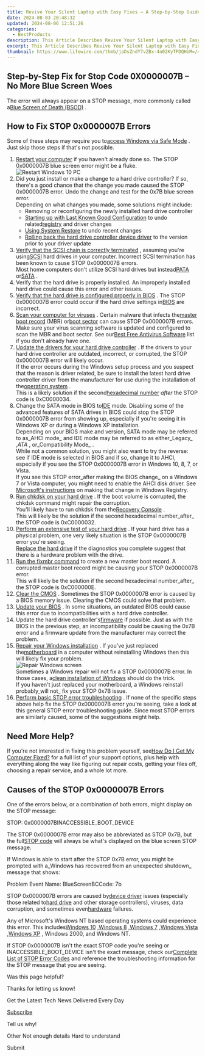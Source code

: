 ```yaml
---
title: Revive Your Silent Laptop with Easy Fixes – A Step-by-Step Guide
date: 2024-08-03 20:48:32
updated: 2024-08-06 12:51:26
categories:
  - BestProducts
description: This Article Describes Revive Your Silent Laptop with Easy Fixes – A Step-by-Step Guide
excerpt: This Article Describes Revive Your Silent Laptop with Easy Fixes – A Step-by-Step Guide
thumbnail: https://www.lifewire.com/thmb/joDsZndY7vZBx-4n02KyTPDQHUM=/400x300/filters:no_upscale():max_bytes(150000):strip_icc():format(webp)/kaboompics_Womanlaptopmobilephonenotebooks-5a257db6482c5200370f451f.jpg
---
```


## Step-by-Step Fix for Stop Code 0X0000007B – No More Blue Screen Woes
 The error will always appear on a STOP message, more commonly called a[Blue Screen of Death (BSOD)](https://www.lifewire.com/blue-screen-of-death-bsod-2625816) .  

## How to Fix STOP 0x0000007B Errors

 Some of these steps may require you to[access Windows via Safe Mode](https://www.lifewire.com/how-do-i-start-windows-in-safe-mode-2624480) . Just skip those steps if that's not possible.

1. [Restart your computer](https://www.lifewire.com/how-to-reboot-a-computer-2624568) if you haven't already done so. The STOP 0x0000007B blue screen error might be a fluke.  
![Restart Windows 10 PC](https://www.lifewire.com/thmb/6CTZiV6xDkGZI7BTsLaucfk5k0g=/1500x0/filters:no_upscale():max_bytes(150000):strip_icc():format(webp)/restartWindows10-7722f41a53714d9ba98b4d59e1614b6c.jpg)
2. Did you just install or make a change to a hard drive controller? If so, there's a good chance that the change you made caused the STOP 0x0000007B error. Undo the change and test for the 0x7B blue screen error.  
 Depending on what changes you made, some solutions might include:  
   * Removing or reconfiguring the newly installed hard drive controller  
   * [Starting up with Last Known Good Configuration](https://www.lifewire.com/how-to-start-windows-7-using-last-known-good-configuration-2626308) to undo related[registry](https://www.lifewire.com/windows-registry-2625992) and driver changes  
   * [Using System Restore](https://www.lifewire.com/how-to-use-system-restore-in-windows-2626131) to undo recent changes  
   * [Rolling back the hard drive controller device driver](https://www.lifewire.com/how-to-roll-back-a-driver-in-windows-2619217) to the version prior to your driver update
3. [Verify that the SCSI chain is correctly terminated](https://web.archive.org/web/20181208051243/http://www.pcguide.com/ref/hdd/if/scsi/cablesTermination-c.html) , assuming you're using[SCSI](https://www.lifewire.com/small-computer-system-interface-scsi-2626002) hard drives in your computer. Incorrect SCSI termination has been known to cause STOP 0x0000007B errors.  
 Most home computers don't utilize SCSI hard drives but instead[PATA](https://www.lifewire.com/parallel-ata-pata-2625957) or[SATA](https://www.lifewire.com/serial-ata-sata-2626009) .
4. Verify that the hard drive is properly installed. An improperly installed hard drive could cause this error and other issues.
5. [Verify that the hard drive is configured properly in BIOS](https://web.archive.org/web/20181212064707/http://www.pcguide.com/ref/hdd/bios/biosSettings-c.html) . The STOP 0x0000007B error could occur if the hard drive settings in[BIOS](https://www.lifewire.com/bios-basic-input-output-system-2625820) are incorrect.
6. [Scan your computer for viruses](https://www.lifewire.com/properly-scan-your-computer-for-viruses-and-other-malware-2624526) . Certain malware that infects the[master boot record](https://www.lifewire.com/what-is-a-master-boot-record-mbr-2625936) (MBR) or[boot sector](https://www.lifewire.com/what-is-a-boot-sector-2625815) can cause STOP 0x0000007B errors.  
 Make sure your virus scanning software is updated and configured to scan the MBR and boot sector. See our[Best Free Antivirus Software](https://www.lifewire.com/best-free-antivirus-software-4151895) list if you don't already have one.
7. [Update the drivers for your hard drive controller](https://www.lifewire.com/how-to-update-drivers-in-windows-2619214) . If the drivers to your hard drive controller are outdated, incorrect, or corrupted, the STOP 0x0000007B error will likely occur.  
 If the error occurs during the Windows setup process and you suspect that the reason is driver related, be sure to install the latest hard drive controller driver from the manufacturer for use during the installation of the[operating system](https://www.lifewire.com/operating-systems-2625912) .  
 This is a likely solution if the second[hexadecimal number](https://www.lifewire.com/what-is-hexadecimal-2625897) _after_ the STOP code is 0xC0000034.
8. Change the SATA mode in BIOS to[IDE](https://www.lifewire.com/what-is-an-ide-cable-2625908) mode. Disabling some of the advanced features of SATA drives in BIOS could stop the STOP 0x0000007B error from showing up, especially if you're seeing it in Windows XP or during a Windows XP installation.  
 Depending on your BIOS make and version, SATA mode may be referred to as_AHCI mode_ and IDE mode may be referred to as either_Legacy_ ,_ATA_ , or_Compatibility Mode_ .  
 While not a common solution, you might also want to try the reverse: see if IDE mode is selected in BIOS and if so, change it to AHCI, especially if you see the STOP 0x0000007B error in Windows 10, 8, 7, or Vista.  
 If you see this STOP error_after making the BIOS change_ on a Windows 7 or Vista computer, you might need to enable the AHCI disk driver. See [Microsoft's instructions](https://support.microsoft.com/en-us/help/922976/error-message-occurs-after-you-change-the-sata-mode-of-the-boot-drive) on making that change in Windows Registry.
9. [Run chkdsk on your hard drive](https://www.lifewire.com/chkdsk-command-2625838) . If the boot volume is corrupted, the chkdsk command might repair the corruption.  
 You'll likely have to run chkdsk from the[Recovery Console](https://www.lifewire.com/recovery-console-2625991) .  
 This will likely be the solution if the second hexadecimal number_after_ the STOP code is 0xC0000032.
10. [Perform an extensive test of your hard drive](https://www.lifewire.com/free-hard-drive-testing-programs-2626183) . If your hard drive has a physical problem, one very likely situation is the STOP 0x0000007B error you're seeing.  
[Replace the hard drive](https://www.lifewire.com/how-to-replace-a-hard-drive-2626200) if the diagnostics you complete suggest that there is a hardware problem with the drive.
11. [Run the fixmbr command](https://www.lifewire.com/fixmbr-command-2625887) to create a new master boot record. A corrupted master boot record might be causing your STOP 0x0000007B error.  
 This will likely be the solution if the second hexadecimal number_after_ the STOP code is 0xC000000E.
12. [Clear the CMOS](https://www.lifewire.com/how-to-clear-cmos-2624545) . Sometimes the STOP 0x0000007B error is caused by a BIOS memory issue. Clearing the CMOS could solve that problem.
13. [Update your BIOS](https://www.lifewire.com/how-to-update-bios-4783238) . In some situations, an outdated BIOS could cause this error due to incompatibilities with a hard drive controller.
14. Update the hard drive controller's[firmware](https://www.lifewire.com/what-is-firmware-2625881) if possible. Just as with the BIOS in the previous step, an incompatibility could be causing the 0x7B error and a firmware update from the manufacturer may correct the problem.
15. [Repair your Windows installation](https://www.lifewire.com/how-do-i-automatically-repair-windows-problems-2624907) . If you've just replaced the[motherboard](https://www.lifewire.com/motherboards-system-boards-and-mainboards-2618154) in a computer without reinstalling Windows then this will likely fix your problem.  
![Repair Windows screen](https://www.lifewire.com/thmb/F11Jk0jxq6MD66N_WFyvaIvuTag=/1500x0/filters:no_upscale():max_bytes(150000):strip_icc():format(webp)/repairwindows-5ddd983ddbee4fa5ab34fe8d57eb61ec.jpg)  
 Sometimes a Windows repair will not fix a STOP 0x0000007B error. In those cases, a[clean installation of Windows](https://www.lifewire.com/how-to-clean-install-windows-2624904) should do the trick.  
 If you haven't just replaced your motherboard, a Windows reinstall probably_will not_ fix your STOP 0x7B issue.
16. [Perform basic STOP error troubleshooting](https://www.lifewire.com/how-to-fix-a-blue-screen-of-death-2624518) . If none of the specific steps above help fix the STOP 0x0000007B error you're seeing, take a look at this general STOP error troubleshooting guide. Since most STOP errors are similarly caused, some of the suggestions might help.

## Need More Help?

 If you're not interested in fixing this problem yourself, see[How Do I Get My Computer Fixed?](https://www.lifewire.com/how-do-i-get-my-computer-fixed-2625167) for a full list of your support options, plus help with everything along the way like figuring out repair costs, getting your files off, choosing a repair service, and a whole lot more.

## Causes of the STOP 0x0000007B Errors

 One of the errors below, or a combination of both errors, might display on the STOP message:

 STOP: 0x0000007BINACCESSIBLE\_BOOT\_DEVICE  

 The STOP 0x0000007B error may also be abbreviated as STOP 0x7B, but the full[STOP code](https://www.lifewire.com/what-is-a-stop-code-2625685) will always be what's displayed on the blue screen STOP message.

 If Windows is able to start after the STOP 0x7B error, you might be prompted with a_Windows has recovered from an unexpected shutdown_ message that shows:

 Problem Event Name: BlueScreenBCCode: 7b  

 STOP 0x0000007B errors are caused by[device driver](https://www.lifewire.com/what-is-a-device-driver-2625796) issues (especially those related to[hard drive](https://www.lifewire.com/what-is-a-hard-disk-drive-2618152) and other storage controllers), viruses, data corruption, and sometimes even[hardware](https://www.lifewire.com/computer-hardware-2625895) failures.

 Any of Microsoft's Windows NT based operating systems could experience this error. This includes[Windows 10](https://www.lifewire.com/windows-10-2626217) ,[Windows 8](https://www.lifewire.com/windows-8-2626235) ,[Windows 7](https://www.lifewire.com/windows-7-2626265) ,[Windows Vista](https://www.lifewire.com/windows-vista-2626311) ,[Windows XP](https://www.lifewire.com/windows-xp-2626354) , Windows 2000, and Windows NT.

 If STOP 0x0000007B isn't the exact STOP code you're seeing or INACCESSIBLE\_BOOT\_DEVICE isn't the exact message, check our[Complete List of STOP Error Codes](https://www.lifewire.com/blue-screen-error-codes-4065576) and reference the troubleshooting information for the STOP message that you are seeing.

Was this page helpful?

Thanks for letting us know!

 Get the Latest Tech News Delivered Every Day

[Subscribe](https://www.lifewire.com/#)

Tell us why!

 Other  Not enough details  Hard to understand

 Submit

<ins class="adsbygoogle"
     style="display:block"
     data-ad-format="autorelaxed"
     data-ad-client="ca-pub-7571918770474297"
     data-ad-slot="1223367746"></ins>



<ins class="adsbygoogle"
     style="display:block"
     data-ad-client="ca-pub-7571918770474297"
     data-ad-slot="8358498916"
     data-ad-format="auto"
     data-full-width-responsive="true"></ins>
